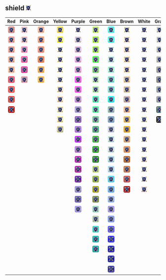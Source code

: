 ## shield ![shield](../../icons/misc/def.png)
| Red | Pink | Orange | Yellow | Purple | Green | Blue | Brown | White | Gray |
|:-:|:-:|:-:|:-:|:-:|:-:|:-:|:-:|:-:|:-:|
| ![IndianRed](../../icons/misc/def/IndianRed.png) | ![Pink](../../icons/misc/def/Pink.png) | ![LightSalmon](../../icons/misc/def/LightSalmon.png) | ![Gold](../../icons/misc/def/Gold.png) | ![Lavender](../../icons/misc/def/Lavender.png) | ![GreenYellow](../../icons/misc/def/GreenYellow.png) | ![Aqua](../../icons/misc/def/Aqua.png) | ![Cornsilk](../../icons/misc/def/Cornsilk.png) | ![White](../../icons/misc/def/White.png) | ![Gainsboro](../../icons/misc/def/Gainsboro.png) |
| ![LightCoral](../../icons/misc/def/LightCoral.png) | ![LightPink](../../icons/misc/def/LightPink.png) | ![Coral](../../icons/misc/def/Coral.png) | ![Yellow](../../icons/misc/def/Yellow.png) | ![Thistle](../../icons/misc/def/Thistle.png) | ![Chartreuse](../../icons/misc/def/Chartreuse.png) | ![Cyan](../../icons/misc/def/Cyan.png) | ![BlanchedAlmond](../../icons/misc/def/BlanchedAlmond.png) | ![Snow](../../icons/misc/def/Snow.png) | ![LightGray](../../icons/misc/def/LightGray.png) |
| ![Salmon](../../icons/misc/def/Salmon.png) | ![HotPink](../../icons/misc/def/HotPink.png) | ![Tomato](../../icons/misc/def/Tomato.png) | ![LightYellow](../../icons/misc/def/LightYellow.png) | ![Plum](../../icons/misc/def/Plum.png) | ![LawnGreen](../../icons/misc/def/LawnGreen.png) | ![LightCyan](../../icons/misc/def/LightCyan.png) | ![Bisque](../../icons/misc/def/Bisque.png) | ![HoneyDew](../../icons/misc/def/HoneyDew.png) | ![Silver](../../icons/misc/def/Silver.png) |
| ![DarkSalmon](../../icons/misc/def/DarkSalmon.png) | ![DeepPink](../../icons/misc/def/DeepPink.png) | ![OrangeRed](../../icons/misc/def/OrangeRed.png) | ![LemonChiffon](../../icons/misc/def/LemonChiffon.png) | ![Violet](../../icons/misc/def/Violet.png) | ![Lime](../../icons/misc/def/Lime.png) | ![PaleTurquoise](../../icons/misc/def/PaleTurquoise.png) | ![NavajoWhite](../../icons/misc/def/NavajoWhite.png) | ![MintCream](../../icons/misc/def/MintCream.png) | ![DarkGray](../../icons/misc/def/DarkGray.png) |
| ![LightSalmon](../../icons/misc/def/LightSalmon.png) | ![MediumVioletRed](../../icons/misc/def/MediumVioletRed.png) | ![DarkOrange](../../icons/misc/def/DarkOrange.png) | ![LightGoldenrodYellow](../../icons/misc/def/LightGoldenrodYellow.png) | ![Orchid](../../icons/misc/def/Orchid.png) | ![LimeGreen](../../icons/misc/def/LimeGreen.png) | ![Aquamarine](../../icons/misc/def/Aquamarine.png) | ![Wheat](../../icons/misc/def/Wheat.png) | ![Azure](../../icons/misc/def/Azure.png) | ![Gray](../../icons/misc/def/Gray.png) |
| ![Crimson](../../icons/misc/def/Crimson.png) | ![PaleVioletRed](../../icons/misc/def/PaleVioletRed.png) | ![Orange](../../icons/misc/def/Orange.png) | ![PapayaWhip](../../icons/misc/def/PapayaWhip.png) | ![Fuchsia](../../icons/misc/def/Fuchsia.png) | ![PaleGreen](../../icons/misc/def/PaleGreen.png) | ![Turquoise](../../icons/misc/def/Turquoise.png) | ![BurlyWood](../../icons/misc/def/BurlyWood.png) | ![AliceBlue](../../icons/misc/def/AliceBlue.png) | ![DimGray](../../icons/misc/def/DimGray.png) |
| ![Red](../../icons/misc/def/Red.png) | | | ![Moccasin](../../icons/misc/def/Moccasin.png) | ![Magenta](../../icons/misc/def/Magenta.png) | ![LightGreen](../../icons/misc/def/LightGreen.png) | ![MediumTurquoise](../../icons/misc/def/MediumTurquoise.png) | ![Tan](../../icons/misc/def/Tan.png) | ![GhostWhite](../../icons/misc/def/GhostWhite.png) | ![LightSlateGray](../../icons/misc/def/LightSlateGray.png) |
| ![FireBrick](../../icons/misc/def/FireBrick.png) | | | ![PeachPuff](../../icons/misc/def/PeachPuff.png) | ![MediumOrchid](../../icons/misc/def/MediumOrchid.png) | ![MediumSpringGreen](../../icons/misc/def/MediumSpringGreen.png) | ![DarkTurquoise](../../icons/misc/def/DarkTurquoise.png) | ![RosyBrown](../../icons/misc/def/RosyBrown.png) | ![WhiteSmoke](../../icons/misc/def/WhiteSmoke.png) | ![SlateGray](../../icons/misc/def/SlateGray.png) |
| ![DarkRed](../../icons/misc/def/DarkRed.png) | | | ![PaleGoldenrod](../../icons/misc/def/PaleGoldenrod.png) | ![MediumPurple](../../icons/misc/def/MediumPurple.png) | ![SpringGreen](../../icons/misc/def/SpringGreen.png) | ![CadetBlue](../../icons/misc/def/CadetBlue.png) | ![SandyBrown](../../icons/misc/def/SandyBrown.png) | ![SeaShell](../../icons/misc/def/SeaShell.png) | ![DarkSlateGray](../../icons/misc/def/DarkSlateGray.png) |
| | | | ![Khaki](../../icons/misc/def/Khaki.png) | ![RebeccaPurple](../../icons/misc/def/RebeccaPurple.png) | ![MediumSeaGreen](../../icons/misc/def/MediumSeaGreen.png) | ![SteelBlue](../../icons/misc/def/SteelBlue.png) | ![Goldenrod](../../icons/misc/def/Goldenrod.png) | ![Beige](../../icons/misc/def/Beige.png) | ![Black](../../icons/misc/def/Black.png) |
| | | | ![DarkKhaki](../../icons/misc/def/DarkKhaki.png) | ![BlueViolet](../../icons/misc/def/BlueViolet.png) | ![SeaGreen](../../icons/misc/def/SeaGreen.png) | ![LightSteelBlue](../../icons/misc/def/LightSteelBlue.png) | ![DarkGoldenrod](../../icons/misc/def/DarkGoldenrod.png) | ![OldLace](../../icons/misc/def/OldLace.png) | |
| | | | | ![DarkViolet](../../icons/misc/def/DarkViolet.png) | ![ForestGreen](../../icons/misc/def/ForestGreen.png) | ![PowderBlue](../../icons/misc/def/PowderBlue.png) | ![Peru](../../icons/misc/def/Peru.png) | ![FloralWhite](../../icons/misc/def/FloralWhite.png) | |
| | | | | ![DarkOrchid](../../icons/misc/def/DarkOrchid.png) | ![Green](../../icons/misc/def/Green.png) | ![LightBlue](../../icons/misc/def/LightBlue.png) | ![Chocolate](../../icons/misc/def/Chocolate.png) | ![Ivory](../../icons/misc/def/Ivory.png) | |
| | | | | ![DarkMagenta](../../icons/misc/def/DarkMagenta.png) | ![DarkGreen](../../icons/misc/def/DarkGreen.png) | ![SkyBlue](../../icons/misc/def/SkyBlue.png) | ![SaddleBrown](../../icons/misc/def/SaddleBrown.png) | ![AntiqueWhite](../../icons/misc/def/AntiqueWhite.png) | |
| | | | | ![Purple](../../icons/misc/def/Purple.png) | ![YellowGreen](../../icons/misc/def/YellowGreen.png) | ![LightSkyBlue](../../icons/misc/def/LightSkyBlue.png) | ![Sienna](../../icons/misc/def/Sienna.png) | ![Linen](../../icons/misc/def/Linen.png) | |
| | | | | ![Indigo](../../icons/misc/def/Indigo.png) | ![OliveDrab](../../icons/misc/def/OliveDrab.png) | ![DeepSkyBlue](../../icons/misc/def/DeepSkyBlue.png) | ![Brown](../../icons/misc/def/Brown.png) | ![LavenderBlush](../../icons/misc/def/LavenderBlush.png) | |
| | | | | ![SlateBlue](../../icons/misc/def/SlateBlue.png) | ![Olive](../../icons/misc/def/Olive.png) | ![DodgerBlue](../../icons/misc/def/DodgerBlue.png) | ![Maroon](../../icons/misc/def/Maroon.png) | ![MistyRose](../../icons/misc/def/MistyRose.png) | |
| | | | | ![DarkSlateBlue](../../icons/misc/def/DarkSlateBlue.png) | ![DarkOliveGreen](../../icons/misc/def/DarkOliveGreen.png) | ![CornflowerBlue](../../icons/misc/def/CornflowerBlue.png) | | | |
| | | | | ![MediumSlateBlue](../../icons/misc/def/MediumSlateBlue.png) | ![MediumAquamarine](../../icons/misc/def/MediumAquamarine.png) | ![MediumSlateBlue](../../icons/misc/def/MediumSlateBlue.png) | | | |
| | | | | | ![DarkSeaGreen](../../icons/misc/def/DarkSeaGreen.png) | ![RoyalBlue](../../icons/misc/def/RoyalBlue.png) | | | |
| | | | | | ![LightSeaGreen](../../icons/misc/def/LightSeaGreen.png) | ![Blue](../../icons/misc/def/Blue.png) | | | |
| | | | | | ![DarkCyan](../../icons/misc/def/DarkCyan.png) | ![MediumBlue](../../icons/misc/def/MediumBlue.png) | | | |
| | | | | | ![Teal](../../icons/misc/def/Teal.png) | ![DarkBlue](../../icons/misc/def/DarkBlue.png) | | | |
| | | | | | | ![Navy](../../icons/misc/def/Navy.png) | | | |
| | | | | | | ![MidnightBlue](../../icons/misc/def/MidnightBlue.png) | | | |